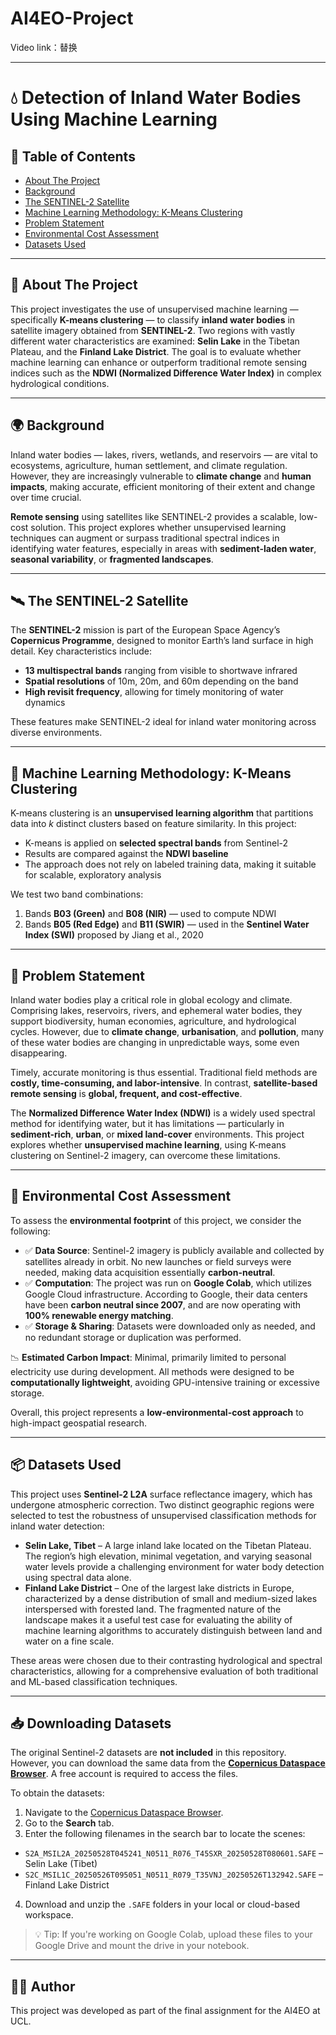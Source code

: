 # AI4EO-Project
Video link：替换

---

# 💧 Detection of Inland Water Bodies Using Machine Learning

## 📑 Table of Contents

* [About The Project](#about-the-project)
* [Background](#background)
* [The SENTINEL-2 Satellite](#the-sentinel-2-satellite)
* [Machine Learning Methodology: K-Means Clustering](#machine-learning-methodology-k-means-clustering)
* [Problem Statement](#problem-statement)
* [Environmental Cost Assessment](#environmental-cost-assessment)
* [Datasets Used](#datasets-used)
---

## 📌 About The Project

This project investigates the use of unsupervised machine learning — specifically **K-means clustering** — to classify **inland water bodies** in satellite imagery obtained from **SENTINEL-2**. Two regions with vastly different water characteristics are examined: **Selin Lake** in the Tibetan Plateau, and the **Finland Lake District**. The goal is to evaluate whether machine learning can enhance or outperform traditional remote sensing indices such as the **NDWI (Normalized Difference Water Index)** in complex hydrological conditions.

---

## 🌍 Background

Inland water bodies — lakes, rivers, wetlands, and reservoirs — are vital to ecosystems, agriculture, human settlement, and climate regulation. However, they are increasingly vulnerable to **climate change** and **human impacts**, making accurate, efficient monitoring of their extent and change over time crucial.

**Remote sensing** using satellites like SENTINEL-2 provides a scalable, low-cost solution. This project explores whether unsupervised learning techniques can augment or surpass traditional spectral indices in identifying water features, especially in areas with **sediment-laden water**, **seasonal variability**, or **fragmented landscapes**.

---

## 🛰️ The SENTINEL-2 Satellite

The **SENTINEL-2** mission is part of the European Space Agency’s **Copernicus Programme**, designed to monitor Earth’s land surface in high detail. Key characteristics include:

* **13 multispectral bands** ranging from visible to shortwave infrared
* **Spatial resolutions** of 10m, 20m, and 60m depending on the band
* **High revisit frequency**, allowing for timely monitoring of water dynamics

These features make SENTINEL-2 ideal for inland water monitoring across diverse environments.

---

## 🤖 Machine Learning Methodology: K-Means Clustering

K-means clustering is an **unsupervised learning algorithm** that partitions data into *k* distinct clusters based on feature similarity. In this project:

* K-means is applied on **selected spectral bands** from Sentinel-2
* Results are compared against the **NDWI baseline**
* The approach does not rely on labeled training data, making it suitable for scalable, exploratory analysis

We test two band combinations:

1. Bands **B03 (Green)** and **B08 (NIR)** — used to compute NDWI
2. Bands **B05 (Red Edge)** and **B11 (SWIR)** — used in the **Sentinel Water Index (SWI)** proposed by Jiang et al., 2020

---

## 🧠 Problem Statement

Inland water bodies play a critical role in global ecology and climate. Comprising lakes, reservoirs, rivers, and ephemeral water bodies, they support biodiversity, human economies, agriculture, and hydrological cycles. However, due to **climate change**, **urbanisation**, and **pollution**, many of these water bodies are changing in unpredictable ways, some even disappearing.

Timely, accurate monitoring is thus essential. Traditional field methods are **costly, time-consuming, and labor-intensive**. In contrast, **satellite-based remote sensing** is **global, frequent, and cost-effective**.

The **Normalized Difference Water Index (NDWI)** is a widely used spectral method for identifying water, but it has limitations — particularly in **sediment-rich**, **urban**, or **mixed land-cover** environments. This project explores whether **unsupervised machine learning**, using K-means clustering on Sentinel-2 imagery, can overcome these limitations.

---

## 🌱 Environmental Cost Assessment

To assess the **environmental footprint** of this project, we consider the following:

* ✅ **Data Source**: Sentinel-2 imagery is publicly available and collected by satellites already in orbit. No new launches or field surveys were needed, making data acquisition essentially **carbon-neutral**.
* ✅ **Computation**: The project was run on **Google Colab**, which utilizes Google Cloud infrastructure. According to Google, their data centers have been **carbon neutral since 2007**, and are now operating with **100% renewable energy matching**.
* ✅ **Storage & Sharing**: Datasets were downloaded only as needed, and no redundant storage or duplication was performed.

📉 **Estimated Carbon Impact**: Minimal, primarily limited to personal electricity use during development. All methods were designed to be **computationally lightweight**, avoiding GPU-intensive training or excessive storage.

Overall, this project represents a **low-environmental-cost approach** to high-impact geospatial research.

---

## 📦 Datasets Used

This project uses **Sentinel-2 L2A** surface reflectance imagery, which has undergone atmospheric correction. Two distinct geographic regions were selected to test the robustness of unsupervised classification methods for inland water detection:

* **Selin Lake, Tibet** – A large inland lake located on the Tibetan Plateau. The region’s high elevation, minimal vegetation, and varying seasonal water levels provide a challenging environment for water body detection using spectral data alone.
* **Finland Lake District** – One of the largest lake districts in Europe, characterized by a dense distribution of small and medium-sized lakes interspersed with forested land. The fragmented nature of the landscape makes it a useful test case for evaluating the ability of machine learning algorithms to accurately distinguish between land and water on a fine scale.

These areas were chosen due to their contrasting hydrological and spectral characteristics, allowing for a comprehensive evaluation of both traditional and ML-based classification techniques.

---

## 📥 Downloading Datasets

The original Sentinel-2 datasets are **not included** in this repository. However, you can download the same data from the **[Copernicus Dataspace Browser](https://dataspace.copernicus.eu/)**. A free account is required to access the files.

To obtain the datasets:

1. Navigate to the [Copernicus Dataspace Browser](https://dataspace.copernicus.eu/).
2. Go to the **Search** tab.
3. Enter the following filenames in the search bar to locate the scenes:

* `S2A_MSIL2A_20250528T045241_N0511_R076_T45SXR_20250528T080601.SAFE` – Selin Lake (Tibet)
* `S2C_MSIL1C_20250526T095051_N0511_R079_T35VNJ_20250526T132942.SAFE` – Finland Lake District

4. Download and unzip the `.SAFE` folders in your local or cloud-based workspace.

> 💡 Tip: If you're working on Google Colab, upload these files to your Google Drive and mount the drive in your notebook.


---

## 👩‍💻 Author

This project was developed as part of the final assignment for the AI4EO at UCL.


